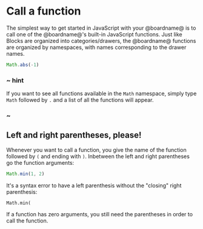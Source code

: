 # Call a function

The simplest way to get started in JavaScript with your @boardname@ is to
call one of the @boardname@'s built-in JavaScript functions. Just like Blocks
are organized into categories/drawers, the @boardname@ functions are organized by
namespaces, with names corresponding to the drawer names.

```typescript
Math.abs(-1)
```

### ~ hint

If you want to see all functions available in the `Math` namespace, simply type `Math`
followed by `.` and a list of all the functions will appear. 

### ~

## Left and right parentheses, please!

Whenever you want to call a function, you give the name of the function
followed by `(` and ending with `)`. Inbetween the left and right
parentheses go the function arguments:

```typescript
Math.min(1, 2)
```

It's a syntax error to have a left parenthesis without the "closing" right parenthesis:

```typescript-ignore
Math.min(
```

If a function has zero arguments, you still
need the parentheses in order to call the function.
